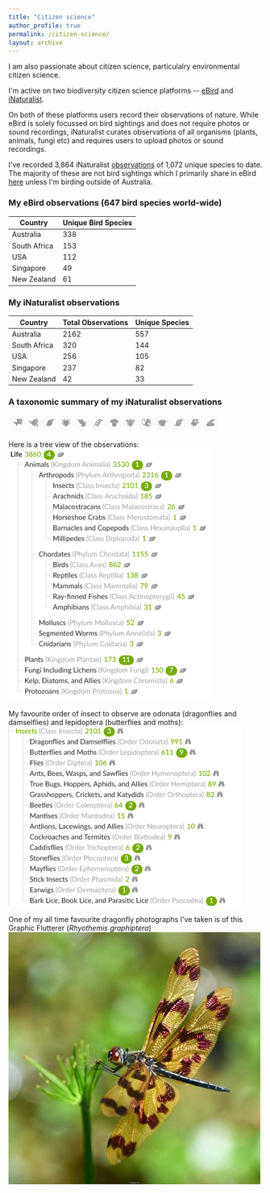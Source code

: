 ```yaml
---
title: "Citizen science"
author_profile: true
permalink: /citizen-science/
layout: archive
---
```


I am also passionate about citizen science, particulalry environmental citizen science. 

I'm active on two biodiversity citizen science platforms -- [eBird](https://ebird.org/) and [iNaturalist](https://www.inaturalist.org). 

On both of these platforms users record their observations of nature. While eBird is solely focussed on bird sightings and does not require photos or sound recordings, iNaturalist curates observations of all organisms (plants, animals, fungi etc) and requires users to upload photos or sound recordings.

I've recorded 3,864 iNaturalist [observations](https://www.inaturalist.org/people/2702800) of 1,072 unique species to date. The majority of these are not bird sightings which I primarily share in eBird [here]( https://ebird.org/profile/MTQzNjM0OA) unless I'm birding outside of Australia.

### My eBird observations (647 bird species world-wide)

| Country         | Unique Bird Species     |
|-----------------|-------------------------|
| Australia       | 338                     |
| South Africa    | 153                     |
| USA             | 112                     |
| Singapore       | 49                      |          
| New Zealand     | 61                      |

### My iNaturalist observations

| Country         | Total Observations | Unique Species|
|-----------------|--------------------|---------------|
| Australia       | 2162               | 557           |
| South Africa    | 320                | 144           |
| USA             | 256                | 105           |
| Singapore       | 237                | 82            |            
| New Zealand     | 42                 | 33            |

### A taxonomic summary of my iNaturalist observations
![Life List images](/images/LifeList_iNaturalist.png)

Here is a tree view of the observations:
![Tree view of my life list](/images/TreeViewLifeList_iNaturalist.png)

My favourite order of insect to observe are odonata (dragonflies and damselflies) and lepidoptera (butterflies and moths):
![Insects](/images/Insects.png)

One of my all time favourite dragonfly photographs I've taken is of this Graphic Flutterer (*Rhyothemis graphiptera*)
![Dragonfly](/images/dragonfly.jpeg)
